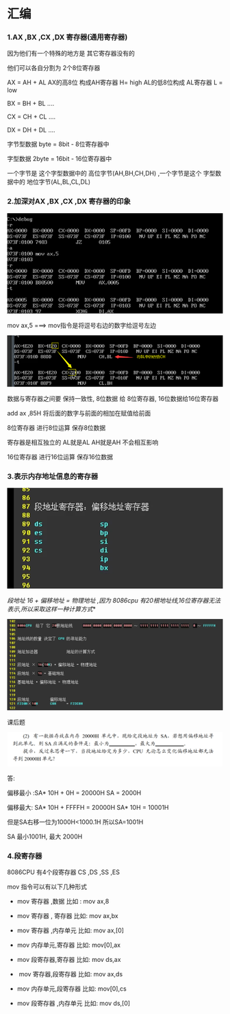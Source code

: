 # 汇编

### 1.AX ,BX ,CX ,DX 寄存器(通用寄存器)

因为他们有一个特殊的地方是 其它寄存器没有的



他们可以各自分割为 2个8位寄存器



AX = AH + AL AX的高8位 构成AH寄存器 H= high AL的低8位构成 AL寄存器 L = low

BX = BH + BL ....

CX = CH + CL ....

DX = DH + DL ....



字节型数据  byte =  8bit - 8位寄存器中

字型数据    2byte = 16bit - 16位寄存器中

一个字节是 这个字型数据中的 高位字节(AH,BH,CH,DH) ,一个字节是这个 字型数据中的 地位字节(AL,BL,CL,DL)



### 2.加深对AX ,BX ,CX ,DX 寄存器的印象

![image-20220627211530419](汇编.assets/image-20220627211530419.png)



mov ax,5  ===>  mov指令是将逗号右边的数字给逗号左边

![image-20220627212454813](汇编.assets/image-20220627212454813.png)



数据与寄存器之间要 保持一致性, 8位数据 给 8位寄存器, 16位数据给16位寄存器



add ax ,85H 将后面的数字与前面的相加在赋值给前面



8位寄存器 进行8位运算  保存8位数据



寄存器是相互独立的  AL就是AL  AH就是AH 不会相互影响



16位寄存器 进行16位运算  保存16位数据



### 3.表示内存地址信息的寄存器



![image-20220630220831845](汇编.assets/image-20220630220831845.png)



**段地址* 16 + 偏移地址 = 物理地址 ,因为 8086cpu 有20根地址线,16位寄存器无法表示,所以采取这样一种计算方式**

![image-20220630220735248](汇编.assets/image-20220630220735248.png)



课后题

![image-20220706115046298](汇编.assets/image-20220706115046298.png)

答:

偏移最小 :SA* 10H + 0H = 20000H   SA = 2000H

偏移最大: SA* 10H + FFFFH = 20000H  SA* 10H = 10001H

但是SA右移一位为1000H<1000.1H 所以SA=1001H

SA 最小1001H, 最大 2000H



### 4.段寄存器

8086CPU 有4个段寄存器 CS ,DS ,SS ,ES 



mov 指令可以有以下几种形式

- mov  寄存器 ,数据     比如 : mov ax,8

- mov  寄存器 , 寄存器  比如: mov ax,bx

- mov 寄存器 ,内存单元   比如: mov ax,[0]
- mov 内存单元,寄存器   比如: mov[0],ax
- mov 段寄存器,寄存器   比如: mov ds,ax 

- ​	mov 寄存器,段寄存器  比如: mov ax,ds
- mov 内存单元,段寄存器 比如: mov[0],cs

- mov 段寄存器 ,内存单元  比如: mov ds,[0]











































